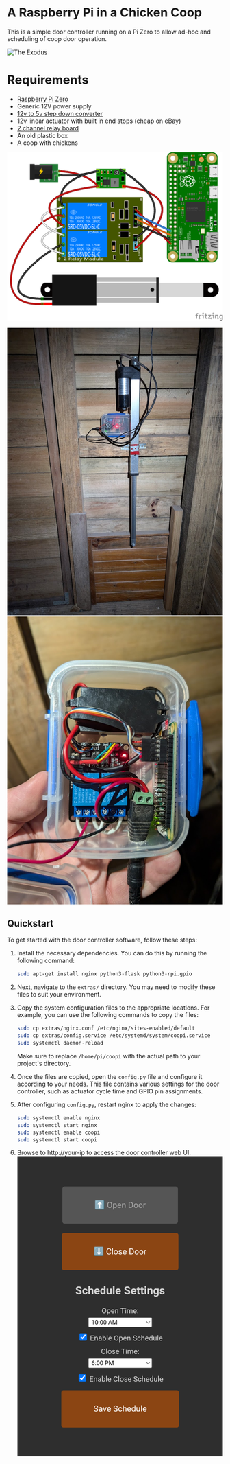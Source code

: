 # A Raspberry Pi in a Chicken Coop

This is a simple door controller running on a Pi Zero to allow ad-hoc and scheduling of coop door operation.

![The Exodus](static/img/the_exodus.gif)


# Requirements
 - [Raspberry Pi Zero](https://core-electronics.com.au/raspberry-pi-zero-w-wireless.html)
 - Generic 12V power supply
 - [12v to 5v step down converter](https://core-electronics.com.au/buck-converter-6-20v-to-5v-3a.html)
 - 12v linear actuator with built in end stops (cheap on eBay)
 - [2 channel relay board](https://core-electronics.com.au/5v-2-channel-relay-module-10a.html)
 - An old plastic box
 - A coop with chickens


![Circuit design](static/img/sketch.png)

![Finished installation](static/img/door.jpg)
![Controller](static/img/controller.jpg)





## Quickstart
To get started with the door controller software, follow these steps:

1. Install the necessary dependencies. You can do this by running the following command:

    ```bash
    sudo apt-get install nginx python3-flask python3-rpi.gpio
    ```

2. Next, navigate to the `extras/` directory. You may need to modify these files to suit your environment.

3. Copy the system configuration files to the appropriate locations. For example, you can use the following commands to copy the files:

    ```bash
    sudo cp extras/nginx.conf /etc/nginx/sites-enabled/default
    sudo cp extras/config.service /etc/systemd/system/coopi.service
    sudo systemctl daemon-reload
    ```

    Make sure to replace `/home/pi/coopi` with the actual path to your project's directory.

4. Once the files are copied, open the `config.py` file and configure it according to your needs. This file contains various settings for the door controller, such as actuator cycle time and GPIO pin assignments.

5. After configuring `config.py`, restart nginx to apply the changes:

    ```bash
    sudo systemctl enable nginx
    sudo systemctl start nginx
    sudo systemctl enable coopi
    sudo systemctl start coopi
    ```
6. Browse to http://your-ip to access the door controller web UI.
![UI](static/img/screenshot.png)

